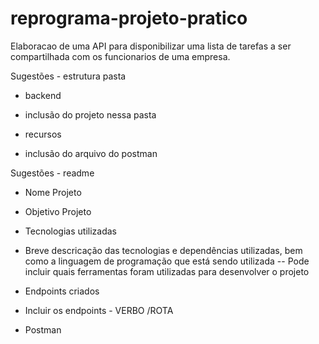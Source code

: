 # reprograma-projeto-pratico

Elaboracao de uma API para disponibilizar uma lista de tarefas a ser compartilhada com os funcionarios de uma empresa.


Sugestões - estrutura pasta
+ backend
- inclusão do projeto nessa pasta
+ recursos
- inclusão do arquivo do postman

Sugestões - readme

+ Nome Projeto
- Objetivo Projeto

+ Tecnologias utilizadas
- Breve descricação das tecnologias e dependências utilizadas, bem como a linguagem de programação que está sendo utilizada
-- Pode incluir quais ferramentas foram utilizadas para desenvolver o projeto

+ Endpoints criados
- Incluir os endpoints - VERBO /ROTA

+ Postman